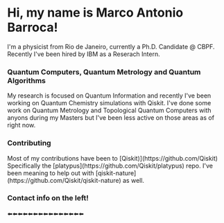 <h1>Hi, my name is Marco Antonio Barroca!</h1>
I'm a physicist from Rio de Janeiro, currently a Ph.D. Candidate @ CBPF. Recently I've been hired by IBM as a Reserach Intern.

<h3>Quantum Computers, Quantum Metrology and Quantum Algorithms</h3>
My research is focused on Quantum Information and recently I've been working on Quantum Chemistry simulations with Qiskit. I've done some work on Quantum Metrology and Topological Quantum Computers with anyons during my Masters but I've been less active on those areas as of right now.
<h3>Contributing</h3>
Most of my contributions have been to [Qiskit)](https://github.com/Qiskit) Specifically the [platypus](https://github.com/Qiskit/platypus) repo. I've been meaning to help out with [qiskit-nature](https://github.com/Qiskit/qiskit-nature) as well.
<h3>Contact info on the left!</h3>
⬅️⬅️⬅️⬅️⬅️⬅️⬅️⬅️⬅️⬅️⬅️⬅️⬅️⬅️⬅️
<!---
MarcoBarroca/MarcoBarroca is a ✨ special ✨ repository because its `README.md` (this file) appears on your GitHub profile.
You can click the Preview link to take a look at your changes.
--->

